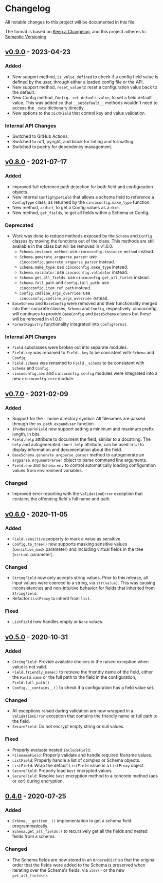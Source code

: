 # Changelog

All notable changes to this project will be documented in this file.

The format is based on [Keep a Changelog](https://keepachangelog.com/en/1.0.0/), and this project
adheres to [Semantic Versioning](https://semver.org/spec/v2.0.0.html).

## [v0.9.0](https://github.com/ameily/cincoconfig/releases/tag/v0.9.0) - 2023-04-23
### Added
- New support method, `is_value_defined` to check if a config field value is defined by the user,
  through either a loaded config file or the API.
- New support method, `reset_value` to reset a configuration value back to the default.
- New Config method, `Config._set_default_value`, to set a field default value. This was added so
  that `__setdefault__` methods wouldn't need to access the `_data` dictionary directly.
- New options to the `DictField` that control key and value validation.

### Internal API Changes
- Switched to GitHub Actions.
- Switched to ruff, pyright, and black for linting and formatting.
- Switched to poetry for dependency management.


## [v0.8.0](https://github.com/ameily/cincoconfig/releases/tag/v0.8.0) - 2021-07-17
### Added
- Improved full reference path detection for both field and configuration objects.
- New internal `ConfigTypeField` that allows a schema field to reference a `ConfigType` class, as
  returned by the `cincoconfig.make_type` function.
- New method, `asdict`, to get a Config values as a `dict`.
- New method, `get_fields`, to get all fields within a Schema or Config.

### Deprecated
- Work was done to reduce methods exposed by the `Schema` and `Config` classes by moving the
  functions out of the class. This methods are still available in the class but will be removed
  in v1.0.0.
  - `Schema.instance_method`: use `cincoconfig.instance_method` instead.
  - `Schema.generate_argparse_parser`: use `cincoconfig.generate_argparse_parser` instead.
  - `Schema.make_type`: use `cincoconfig.make_type` instead.
  - `Schema.validator`: use `cincoconfig.validator` instead.
  - `Schema.get_all_fields`: use `cincoconfig.get_all_fields` instead.
  - `Schema.full_path` and `Config.full_path`: use `cincoconfig.item_ref_path` instead.
  - `Config.cmdline_args_override`: use `cincoconfig.cmdline_args_override` instead.
- `BaseSchema` and `BaseConfig` were removed and their functionality merged into their concrete
  classes, `Schema` and `Config`, respectively. cincoconfig will continues to provide `BaseConfig`
  and `BaseSchema` aliases but these will be removed in v1.0.0.
- `FormatRegistry` functionality integrated into `ConfigFormat`.

### Internal API Changes
- `Field` subclasses were broken out into separate modules.
- `Field.key` was renamed to `Field._key` to be consistent with `Schema` and `Config`.
- `Field.schema` was renamed to `Field._schema` to be consistent with `Schema` and `Config`.
- `cincoconfig.abc` and `cincoconfig.config` modules were integrated into a new `cincoconfig.core`
  module.



## [v0.7.0](https://github.com/ameily/cincoconfig/releases/tag/v0.7.0) - 2021-02-09
### Added
- Support for the `~` home directory symbol. All filenames are passed through the
  `os.path.expanduser` function.
- `IPv4NetworkField` now support setting a minimum and maximum prefix length, in bits.
- `Field.help` attribute to document the field, similar to a docstring. The `help` and
  autogenerated `short_help` attribute, can be used in UI to display information and
  documentation about the field.
- `BaseSchema.generate_argparse_parser` method to autogenerate an `argparse.ArgumentParser`
  object to parse command line arguments.
- `Field.env` and `Schema.env` to control automatically loading configuration values from
  environment variables.

### Changed
- Improved error reporting with the `ValidationError` exception that contains the offending
  field's full name and path.


## [v0.6.0](https://github.com/ameily/cincoconfig/releases/tag/v0.6.0) - 2020-11-05
### Added
- `Field.sensitive` property to mark a value as sensitive.
- `Config.to_tree()` now supports masking sensitive values (`sensitive_mask` parameter) and
  including virtual fields in the tree (`virtual` parameter).

### Changed
- `StringField` now only accepts string values. Prior to this release, all input values were
  coerced to a string, via `str(value)`. This was causing inconsistencies and non-intuitive
  behavior for fields that inherited from `StringField`.
- Refactor `ListProxy` to inherit from `list`.

### Fixed
- `ListField` now handles empty or `None` values.


## [v0.5.0](https://github.com/ameily/cincoconfig/releases/tag/v0.5.0) - 2020-10-31
### Added
- `StringField`: Provide available choices in the raised exception when value is not valid.
- `Field.friendly_name()` to retrieve the friendly name of the field, either the `Field.name` or
  the full path to the field in the configuration, `Field.full_path()`
- `Config.__contains__()` to check if a configuration has a field value set.


### Changed
- All exceptions raised during validation are now wrapped in a `ValidationError` exception that
  contains the friendly name or full path to the field.
- `SecureField`: Do not encrypt empty string or null values.


### Fixed
- Properly evaluate nested `IncludeField`.
- `FilenameField`: Properly validate and handle required filename values.
- `ListField`: Properly handle a list of complex or Schema objects.
- `ListField`: Wrap the default `ListField` value in a `ListProxy` object.
- `SecureField`: Properly load `best` encrypted values.
- `SecureField`: Resolve `best` encryption method to a concrete method (aes or xor) during
  encryption.


## [0.4.0](https://github.com/ameily/cincoconfig/releases/tag/v0.4.0) - 2020-07-25
### Added
- `Schema.__getitem__()` implementation to get a schema field programmatically.
- `Schema.get_all_fields()` to recursively get all the fields and nested fields from a schema.

### Changed
- The Schema fields are now stored in an `OrderedDict` so that the original order that the fields
  were added to the Schema is preserved when iterating over the Schema's fields, via `iter()` or
  the new `get_all_fields()`.
